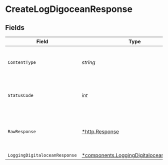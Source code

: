 # CreateLogDigoceanResponse


## Fields

| Field                                                                                             | Type                                                                                              | Required                                                                                          | Description                                                                                       |
| ------------------------------------------------------------------------------------------------- | ------------------------------------------------------------------------------------------------- | ------------------------------------------------------------------------------------------------- | ------------------------------------------------------------------------------------------------- |
| `ContentType`                                                                                     | *string*                                                                                          | :heavy_check_mark:                                                                                | HTTP response content type for this operation                                                     |
| `StatusCode`                                                                                      | *int*                                                                                             | :heavy_check_mark:                                                                                | HTTP response status code for this operation                                                      |
| `RawResponse`                                                                                     | [*http.Response](https://pkg.go.dev/net/http#Response)                                            | :heavy_minus_sign:                                                                                | Raw HTTP response; suitable for custom response parsing                                           |
| `LoggingDigitaloceanResponse`                                                                     | [*components.LoggingDigitaloceanResponse](../../models/components/loggingdigitaloceanresponse.md) | :heavy_minus_sign:                                                                                | OK                                                                                                |